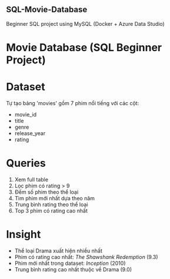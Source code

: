 ## SQL-Movie-Database
Beginner SQL project using MySQL (Docker + Azure Data Studio)
# Movie Database (SQL Beginner Project)

# Dataset
Tự tạo bảng 'movies' gồm 7 phim nổi tiếng với các cột:
- movie_id
- title
- genre
- release_year
- rating

# Queries
1. Xem full table
2. Lọc phim có rating > 9  
3. Đếm số phim theo thể loại  
4. Tìm phim mới nhất dựa theo năm  
5. Trung bình rating theo thể loại  
6. Top 3 phim có rating cao nhất  

# Insight
- Thể loại Drama xuất hiện nhiều nhất  
- Phim có rating cao nhất: *The Shawshank Redemption* (9.3)  
- Phim mới nhất trong dataset: *Inception* (2010)  
- Trung bình rating cao nhất thuộc về Drama (9.0)  
